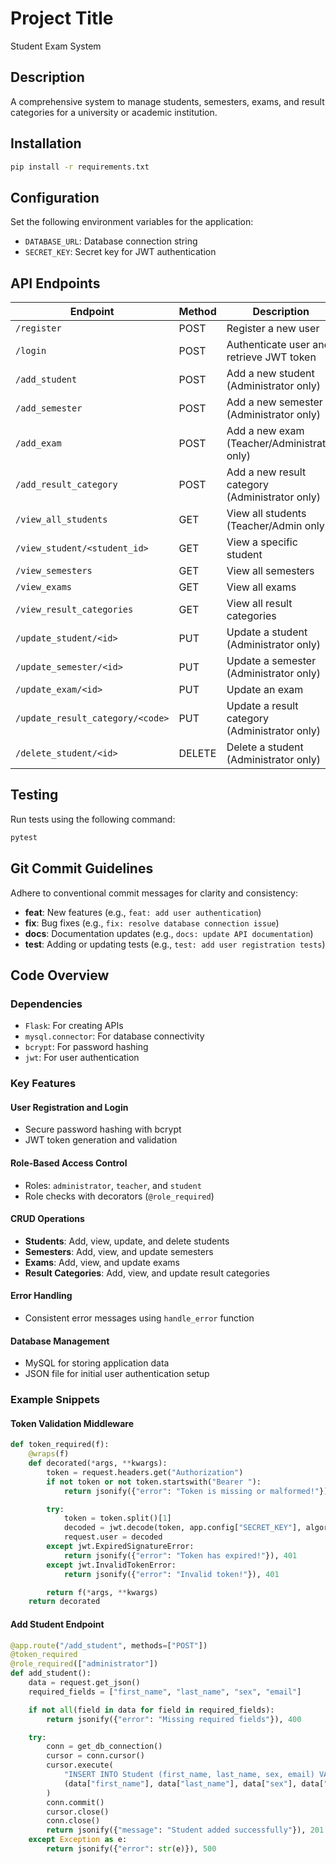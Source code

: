 # Project Title
Student Exam System

## Description
A comprehensive system to manage students, semesters, exams, and result categories for a university or academic institution.

## Installation
```cmd
pip install -r requirements.txt
```

## Configuration
Set the following environment variables for the application:
- `DATABASE_URL`: Database connection string
- `SECRET_KEY`: Secret key for JWT authentication

## API Endpoints
| Endpoint                     | Method | Description                                   |
|------------------------------|--------|-----------------------------------------------|
| `/register`                  | POST   | Register a new user                          |
| `/login`                     | POST   | Authenticate user and retrieve JWT token     |
| `/add_student`               | POST   | Add a new student (Administrator only)       |
| `/add_semester`              | POST   | Add a new semester (Administrator only)      |
| `/add_exam`                  | POST   | Add a new exam (Teacher/Administrator only)  |
| `/add_result_category`       | POST   | Add a new result category (Administrator only)|
| `/view_all_students`         | GET    | View all students (Teacher/Admin only)       |
| `/view_student/<student_id>` | GET    | View a specific student                      |
| `/view_semesters`            | GET    | View all semesters                           |
| `/view_exams`                | GET    | View all exams                               |
| `/view_result_categories`    | GET    | View all result categories                   |
| `/update_student/<id>`       | PUT    | Update a student (Administrator only)        |
| `/update_semester/<id>`      | PUT    | Update a semester (Administrator only)       |
| `/update_exam/<id>`          | PUT    | Update an exam                               |
| `/update_result_category/<code>` | PUT | Update a result category (Administrator only)|
| `/delete_student/<id>`       | DELETE | Delete a student (Administrator only)        |

## Testing
Run tests using the following command:
```cmd
pytest
```

## Git Commit Guidelines
Adhere to conventional commit messages for clarity and consistency:

- **feat**: New features (e.g., `feat: add user authentication`)
- **fix**: Bug fixes (e.g., `fix: resolve database connection issue`)
- **docs**: Documentation updates (e.g., `docs: update API documentation`)
- **test**: Adding or updating tests (e.g., `test: add user registration tests`)

## Code Overview

### Dependencies
- `Flask`: For creating APIs
- `mysql.connector`: For database connectivity
- `bcrypt`: For password hashing
- `jwt`: For user authentication

### Key Features

#### User Registration and Login
- Secure password hashing with bcrypt
- JWT token generation and validation

#### Role-Based Access Control
- Roles: `administrator`, `teacher`, and `student`
- Role checks with decorators (`@role_required`)

#### CRUD Operations
- **Students**: Add, view, update, and delete students
- **Semesters**: Add, view, and update semesters
- **Exams**: Add, view, and update exams
- **Result Categories**: Add, view, and update result categories

#### Error Handling
- Consistent error messages using `handle_error` function

#### Database Management
- MySQL for storing application data
- JSON file for initial user authentication setup

### Example Snippets
#### Token Validation Middleware
```python
def token_required(f):
    @wraps(f)
    def decorated(*args, **kwargs):
        token = request.headers.get("Authorization")
        if not token or not token.startswith("Bearer "):
            return jsonify({"error": "Token is missing or malformed!"}), 401

        try:
            token = token.split()[1]
            decoded = jwt.decode(token, app.config["SECRET_KEY"], algorithms=["HS256"])
            request.user = decoded
        except jwt.ExpiredSignatureError:
            return jsonify({"error": "Token has expired!"}), 401
        except jwt.InvalidTokenError:
            return jsonify({"error": "Invalid token!"}), 401

        return f(*args, **kwargs)
    return decorated
```

#### Add Student Endpoint
```python
@app.route("/add_student", methods=["POST"])
@token_required
@role_required(["administrator"])
def add_student():
    data = request.get_json()
    required_fields = ["first_name", "last_name", "sex", "email"]

    if not all(field in data for field in required_fields):
        return jsonify({"error": "Missing required fields"}), 400

    try:
        conn = get_db_connection()
        cursor = conn.cursor()
        cursor.execute(
            "INSERT INTO Student (first_name, last_name, sex, email) VALUES (%s, %s, %s, %s)",
            (data["first_name"], data["last_name"], data["sex"], data["email"])
        )
        conn.commit()
        cursor.close()
        conn.close()
        return jsonify({"message": "Student added successfully"}), 201
    except Exception as e:
        return jsonify({"error": str(e)}), 500
